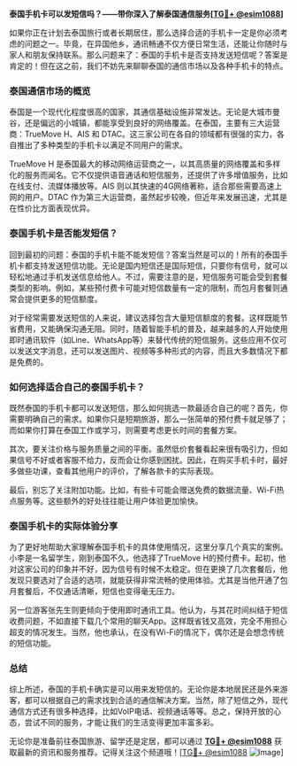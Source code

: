 **泰国手机卡可以发短信吗？——带你深入了解泰国通信服务[[TG💪+ @esim1088](https://t.me/s/esim1088)]**

如果你正在计划去泰国旅行或者长期居住，那么选择合适的手机卡一定是你必须考虑的问题之一。毕竟，在异国他乡，通讯畅通不仅方便日常生活，还能让你随时与家人和朋友保持联系。那么问题来了：泰国的手机卡是否支持发送短信呢？答案是肯定的！但在这之前，我们不妨先来聊聊泰国的通信市场以及各种手机卡的特点。

### 泰国通信市场的概览

泰国是一个现代化程度很高的国家，其通信基础设施非常发达。无论是大城市曼谷，还是偏远的小城镇，都能享受到良好的网络覆盖。在泰国，主要有三大运营商：TrueMove H、AIS 和 DTAC。这三家公司在各自的领域都有很强的实力，各自推出了多种类型的手机卡以满足不同用户的需求。

TrueMove H 是泰国最大的移动网络运营商之一，以其高质量的网络覆盖和多样化的服务而闻名。它不仅提供语音通话和短信服务，还提供了许多增值服务，比如在线支付、流媒体播放等。AIS 则以其快速的4G网络著称，适合那些需要高速上网的用户。DTAC 作为第三大运营商，虽然起步较晚，但近年来发展迅速，尤其是在性价比方面表现优异。

### 泰国手机卡是否能发短信？

回到最初的问题：泰国的手机卡能不能发短信？答案当然是可以的！所有的泰国手机卡都支持发送短信功能。无论是国内短信还是国际短信，只要你有信号，就可以轻松地通过手机发送信息给他人。不过，需要注意的是，短信服务可能会受到套餐类型的影响。例如，某些预付费卡可能对短信数量有一定的限制，而包月套餐则通常会提供更多的短信额度。

对于经常需要发送短信的人来说，建议选择包含大量短信额度的套餐。这样既能节省费用，又能确保沟通无阻。同时，随着智能手机的普及，越来越多的人开始使用即时通讯软件（如Line、WhatsApp等）来替代传统的短信服务。这些应用不仅可以发送文字消息，还可以发送图片、视频等多种形式的内容，而且大多数情况下都是免费的。

### 如何选择适合自己的泰国手机卡？

既然泰国的手机卡都可以发送短信，那么如何挑选一款最适合自己的呢？首先，你需要明确自己的需求。如果你只是短期旅游，那么一张简单的预付费卡就足够了；而如果你打算在泰国工作或学习，则需要考虑更长时间的套餐方案。

其次，要关注价格与服务质量之间的平衡。虽然低价套餐看起来很有吸引力，但如果信号不好或者客服不给力，反而会让你感到困扰。因此，在购买手机卡时，最好多做些功课，查看其他用户的评价，了解各款卡的实际表现。

最后，别忘了关注附加功能。比如，有些卡可能会赠送免费的数据流量、Wi-Fi热点服务等。这些额外的好处往往能让用户体验更加愉快。

### 泰国手机卡的实际体验分享

为了更好地帮助大家理解泰国手机卡的具体使用情况，这里分享几个真实的案例。小李是一名留学生，刚到泰国不久，他选择了TrueMove H的预付费卡。起初，他对这家公司的印象并不好，因为信号有时候不太稳定。但在更换了几次套餐后，他发现只要选对了合适的选项，就能获得非常流畅的使用体验。尤其是当他开通了包月套餐后，不仅通话清晰，短信也变得毫无压力。

另一位游客张先生则更倾向于使用即时通讯工具。他认为，与其花时间纠结于短信收费问题，不如直接下载几个常用的聊天App。这样既省钱又高效，完全不用担心超支的情况发生。当然，他也承认，在没有Wi-Fi的情况下，偶尔还是会想念传统的短信功能。

### 总结

综上所述，泰国的手机卡确实是可以用来发短信的。无论你是本地居民还是外来游客，都可以根据自己的需求找到合适的通信解决方案。当然，除了短信之外，现代通信方式还有很多种选择，比如VoIP电话、视频通话等等。总之，保持开放的心态，尝试不同的服务，才能让我们的生活变得更加丰富多彩。

无论你是准备前往泰国旅游、留学还是定居，都可以通过 **[TG💪+ @esim1088](https://t.me/s/esim1088)** 获取最新的资讯和服务推荐。记得关注这个频道哦！[[TG💪+ @esim1088](https://t.me/s/esim1088) ![Image](https://i.postimg.cc/4NQfJmqS/Snipaste-2025-05-13-00-14-12.png)]
